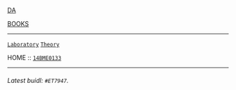 [DA](/DA/1/README.md)

[BOOKS](/textbooks/README.md)

---

[`Laboratory`](https://14bme0133.github.io/MEE4006L)
[`Theory`](https://14bme0133.github.io/MEE4006)


HOME :: [`14BME0133`](https://14bme0133.github.io/)


---

###### Latest buidl: `#ET7947`.
